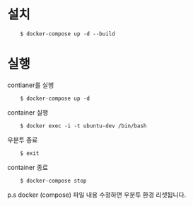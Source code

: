 # 설치
 ```    
     $ docker-compose up -d --build
```

# 실행
contianer를 실행
 ```    
     $ docker-compose up -d
```

container 실행
 ```    
     $ docker exec -i -t ubuntu-dev /bin/bash
```

우분투 종료

 ```    
     $ exit
```

container 종료


 ```    
     $ docker-compose stop
```

p.s docker (compose) 파일 내용 수정하면 우분투 환경 리셋됩니다.



